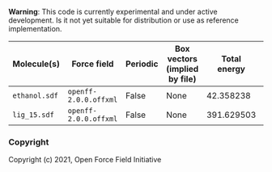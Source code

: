 **Warning**: This code is currently experimental and under active development. Is it not yet suitable for distribution or use as reference implementation.

| Molecule(s) | Force field | Periodic | Box vectors (implied by file) | Total energy | Bonds     | Angles | Electrostatics  | VdW | VdW 1-4 | Proper Torsions  | Imroper Torsions
|-|-|-|-|-|-|-|-|-|-|-|-|
|  `ethanol.sdf` | `openff-2.0.0.offxml` | False | None | 42.358238 | 0.157594  |  37.847891       | 0.000000  | 0.000000  | 0.00000  |      4.352753       |  0.000000 |
|  `lig_15.sdf` | `openff-2.0.0.offxml` | False | None | 391.629503 | 17.630293 |  306.915921      |  8.971328 | -0.091004 | -0.75141 |      58.917788      |   0.036587 |

### Copyright
Copyright (c) 2021, Open Force Field Initiative
